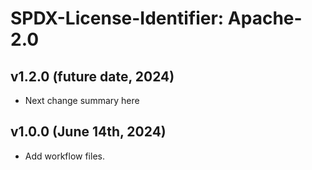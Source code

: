 # SPDX-License-Identifier: Apache-2.0

## v1.2.0 (future date, 2024)

* Next change summary here

## v1.0.0 (June 14th, 2024)

* Add workflow files.